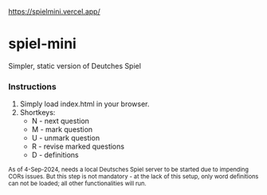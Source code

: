 https://spielmini.vercel.app/

# spiel-mini
Simpler, static version of Deutches Spiel

### Instructions
1. Simply load index.html in your browser.
2. Shortkeys:
   - N - next question
   - M - mark question
   - U - unmark question
   - R - revise marked questions
   - D - definitions

<sub> As of 4-Sep-2024, needs a local Deutsches Spiel server to be started due to impending CORs issues. But this step is not mandatory - at the lack of this setup, only word definitions can not be loaded; all other functionalities will run. </sub>
